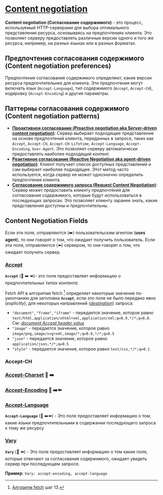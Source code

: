 # [Content negotiation](https://www.rfc-editor.org/rfc/rfc9110.html#section-12)

**Content negotiation (Согласование содержимого)** - это процесс, используемый HTTP-серверами для выбора оптимального представления ресурса, основываясь на предпочтениях клиента. Это позволяет серверу предоставлять различные версии одного и того же ресурса, например, на разных языках или в разных форматах.

## Предпочтения согласования содержимого (Content negotiation preferences)

Предпочтения согласования содержимого определяют, какие версии ресурса предпочтительнее для клиента. Эти предпочтения могут включать язык (`Accept-Language`), тип содержимого (`Accept`, `Accept-CH`), кодировку (`Accept-Encoding`) и другие параметры.

## Паттерны согласования содержимого (Content negotiation patterns)

- [**Проактивное согласование (Proactive negotiation aka Server-driven content negotiation)**](https://www.rfc-editor.org/rfc/rfc9110.html#section-12.1): Сервер выбирает подходящее представление на основе предпочтений клиента, переданных в запросе, таких как `Accept`, `Accept-CH`, `Accept-CH-Lifetime`, `Accept-Language`, `Accept-Encoding`, `User-Agent`. Это позволяет серверу автоматически предоставлять наиболее подходящий контент.
- [**Реактивное согласование (Reactive Negotiation aka agent-driven negotiation)**](https://www.rfc-editor.org/rfc/rfc9110.html#section-12.2): Клиент получает список доступных представлений и сам выбирает наиболее подходящее. Этот метод часто используется, когда сервер не может однозначно определить предпочтения клиента.
- [**Согласование содержимого запроса (Request Content Negotiation)**](https://www.rfc-editor.org/rfc/rfc9110.html#section-12.3): Сервер может предоставить клиенту предпочтения для согласования содержимого, которые будут использоваться в последующих запросах. Это позволяет клиенту заранее знать, какие представления доступны и предпочтительны.

## Content Negotiation Fields

Если эти поля, отправляются (➡️) пользовательским агентом (**uses agent**), то они говорят о том, что ожидает получить пользователь.
Если эти поля, отправляются (⬅️) сервером, то они говорят о том, что ожидает получить сервер.

### [Accept](https://www.rfc-editor.org/rfc/rfc9110.html#section-12.5.1)

**`Accept`** (🎩 ➡️ ⬅️)- это поле предоставляет информацию о предпочтительных *типах контента*.

Fetch API в алгоритме fetch [^1] определяет некоторые значение по-умолчанию для заголовка **`Accept`**, если это поле не было передано явно (*explicitly*), для некоторых направлений ([*destination*](https://fetch.spec.whatwg.org/#concept-request-destination)) запроса:

- `"document"`, `"frame"`, `"iframe"` - передается значение, которое равно `text/html,application/xhtml+xml,application/xml;q=0,9,*/*;q=0,8`. См: [*document Accept header value*](https://fetch.spec.whatwg.org/#document-accept-header-value)
- `"image"` - передается значение, которое равно `image/png,image/svg+xml,image/*;q=0.8,*/*;q=0.5`
- `"json"` - передается значение, которое равно `application/json,*/*;q=0.5`
- `"style"` - передается значение, которое равно `text/css,*/*;q=0.1`

### Accept-CH

### [Accept-Charset](https://www.rfc-editor.org/rfc/rfc9110.html#section-12.5.2) 🎩 ➡️

### [Accept-Encoding](https://www.rfc-editor.org/rfc/rfc9110.html#section-12.5.3) 🎩 ➡️⬅️

### [Accept-Language](https://www.rfc-editor.org/rfc/rfc9110.html#section-12.5.4)

**`Accept-Language`** (🎩 ➡️⬅️) - Это поле предоставляет информацию о том, какие *языки* предпочтительными в содержании последующего запроса к тому же ресурсу

### [Vary](https://www.rfc-editor.org/rfc/rfc9110.html#section-12.5.5)

**`Vary`** (🎩 ⬅️) - Это поле предоставляет информацию о том какие поля, которые отвечают за согласования содержимого, ожидает увидеть сервер при последующем запросе.

**Пример**: `Vary: accept-encoding, accept-language`

[^1]: [Алгоритм fetch](https://fetch.spec.whatwg.org/#concept-fetch) шаг 13.
